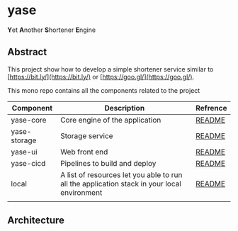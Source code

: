 # yase
**Y**et **A**nother **S**hortener **E**ngine



## Abstract

This project show how to develop a simple shortener service similar to [https://bit.ly/](https://bit.ly/) or [https://goo.gl/](https://goo.gl/).

This mono repo contains all the components related to the project

| Component    | Description                                                  | Refrence                               |
| ------------ | ------------------------------------------------------------ | -------------------------------------- |
| yase-core    | Core engine of the application                               | [README](./src/yase-core/README.md)    |
| yase-storage | Storage service                                              | [README](./src/yase-storage/README.md) |
| yase-ui      | Web front end                                                | [README](./src/yase-ui/README.md)      |
| yase-cicd    | Pipelines to build and deploy                                | [README](./src/yase-cicd/README.md)    |
| local        | A list of resources let you able to run all the application stack in your local environment | [README](./src/local/README.md)        |
|              |                                                              |                                        |



## Architecture



